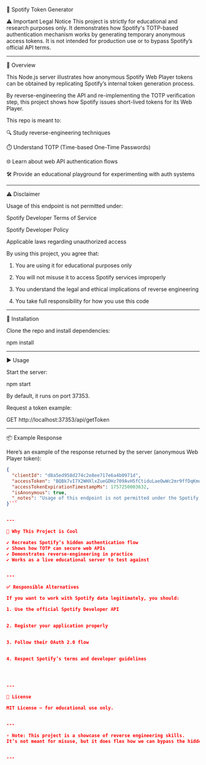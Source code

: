 🎵 Spotify Token Generator

⚠️ Important Legal Notice
This project is strictly for educational and research purposes only. It demonstrates how Spotify's TOTP-based authentication mechanism works by generating temporary anonymous access tokens.
It is not intended for production use or to bypass Spotify’s official API terms.


---

📖 Overview

This Node.js server illustrates how anonymous Spotify Web Player tokens can be obtained by replicating Spotify’s internal token generation process.

By reverse-engineering the API and re-implementing the TOTP verification step, this project shows how Spotify issues short-lived tokens for its Web Player.

This repo is meant to:

🔍 Study reverse-engineering techniques

⏱️ Understand TOTP (Time-based One-Time Passwords)

🌐 Learn about web API authentication flows

🛠️ Provide an educational playground for experimenting with auth systems



---

⚠️ Disclaimer

Usage of this endpoint is not permitted under:

Spotify Developer Terms of Service

Spotify Developer Policy

Applicable laws regarding unauthorized access


By using this project, you agree that:

1. You are using it for educational purposes only


2. You will not misuse it to access Spotify services improperly


3. You understand the legal and ethical implications of reverse engineering


4. You take full responsibility for how you use this code




---

🚀 Installation

Clone the repo and install dependencies:

npm install


---

▶️ Usage

Start the server:

npm start

By default, it runs on port 37353.

Request a token example:

GET http://localhost:37353/api/getToken


---

📦 Example Response

Here’s an example of the response returned by the server (anonymous Web Player token):

```json
{
  "clientId": "d8a5ed958d274c2e8ee717e6a4b0971d",
  "accessToken": "BQBk7vI7X2WHXlxZueGDHz709AvH5fCtiduLaeOwWc2mr9ffDqKmqaJkvVjS1u9z79TQ57KdEYPFNQUxLeICgzjMTrw2Zl68x8PqMS9_XUMGe3yuJQBtsmtjBmwskP96q_mjkXa_Y9c",
  "accessTokenExpirationTimestampMs": 1757250003632,
  "isAnonymous": true,
  "_notes": "Usage of this endpoint is not permitted under the Spotify Developer Terms and Developer Policy, and applicable law"
}```


---

🎯 Why This Project is Cool

✔️ Recreates Spotify’s hidden authentication flow
✔️ Shows how TOTP can secure web APIs
✔️ Demonstrates reverse-engineering in practice
✔️ Works as a live educational server to test against


---

✅ Responsible Alternatives

If you want to work with Spotify data legitimately, you should:

1. Use the official Spotify Developer API


2. Register your application properly


3. Follow their OAuth 2.0 flow


4. Respect Spotify’s terms and developer guidelines




---

📜 License

MIT License — for educational use only.


---

⚡ Note: This project is a showcase of reverse engineering skills.
It’s not meant for misuse, but it does flex how we can bypass the hidden Web Player token flow and still get a valid token response. 🚀


---

